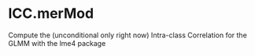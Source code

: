# ICC.merMod
Compute the (unconditional only right now) Intra-class Correlation for the GLMM with the lme4 package
